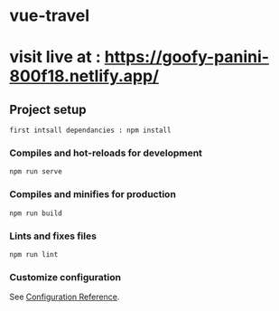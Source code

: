 # vue-travel

# visit live at : https://goofy-panini-800f18.netlify.app/

## Project setup

```
first intsall dependancies : npm install
```

### Compiles and hot-reloads for development

```
npm run serve
```

### Compiles and minifies for production

```
npm run build
```

### Lints and fixes files

```
npm run lint
```

### Customize configuration

See [Configuration Reference](https://cli.vuejs.org/config/).

